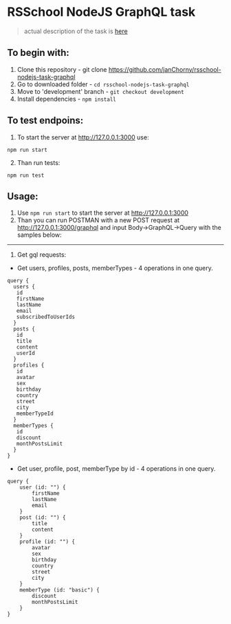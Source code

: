 # RSSchool NodeJS GraphQL task
> actual description of the task is [here](https://github.com/AlreadyBored/nodejs-assignments/blob/main/assignments/graphql-service/assignment.md)

## To begin with:
1. Clone this repository - git clone https://github.com/janChorny/rsschool-nodejs-task-graphql
2. Go to downloaded folder - `cd rsschool-nodejs-task-graphql`
3. Move to 'development' branch - `git checkout development`
4. Install dependencies - `npm install`

## To test endpoins:

1. To start the server at http://127.0.0.1:3000 use:
```
npm run start
```
2. Than run tests:
```
npm run test
```

## Usage:

1. Use `npm run start` to start the server at http://127.0.0.1:3000
2. Than you can run POSTMAN with a new POST request at http://127.0.0.1:3000/graphql and input Body&#8594;GraphQL&#8594;Query with the samples below:

---

1. Get gql requests:

- Get users, profiles, posts, memberTypes - 4 operations in one query.

```
query {
  users {  
   id    
   firstName
   lastName
   email
   subscribedToUserIds
  }
  posts {
   id
   title
   content
   userId
  }
  profiles {
   id
   avatar
   sex
   birthday
   country
   street
   city
   memberTypeId
  }
  memberTypes {
   id
   discount
   monthPostsLimit
  }
}
```
- Get user, profile, post, memberType by id - 4 operations in one query.

```
query {
    user (id: "") {
        firstName
        lastName
        email
    }
    post (id: "") {
        title
        content
    }
    profile (id: "") {
        avatar
        sex
        birthday
        country
        street
        city
    }
    memberType (id: "basic") {
        discount
        monthPostsLimit
    }
}
```
